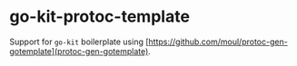 # go-kit-protoc-template

Support for `go-kit` boilerplate using [https://github.com/moul/protoc-gen-gotemplate](protoc-gen-gotemplate).
